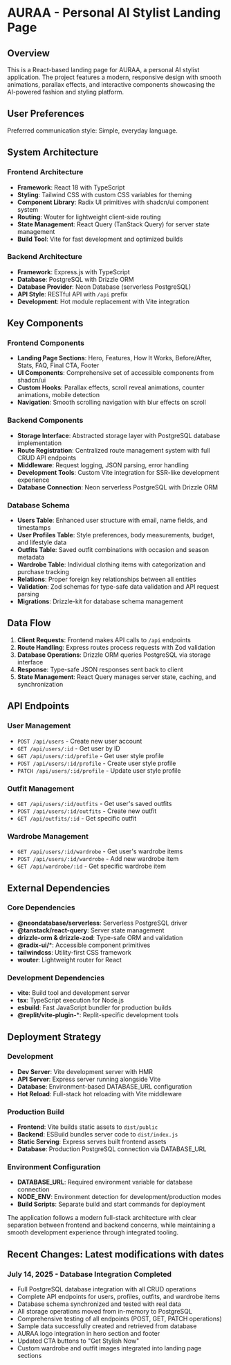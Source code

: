 # AURAA - Personal AI Stylist Landing Page

## Overview

This is a React-based landing page for AURAA, a personal AI stylist application. The project features a modern, responsive design with smooth animations, parallax effects, and interactive components showcasing the AI-powered fashion and styling platform.

## User Preferences

Preferred communication style: Simple, everyday language.

## System Architecture

### Frontend Architecture
- **Framework**: React 18 with TypeScript
- **Styling**: Tailwind CSS with custom CSS variables for theming
- **Component Library**: Radix UI primitives with shadcn/ui component system
- **Routing**: Wouter for lightweight client-side routing
- **State Management**: React Query (TanStack Query) for server state management
- **Build Tool**: Vite for fast development and optimized builds

### Backend Architecture
- **Framework**: Express.js with TypeScript
- **Database**: PostgreSQL with Drizzle ORM
- **Database Provider**: Neon Database (serverless PostgreSQL)
- **API Style**: RESTful API with `/api` prefix
- **Development**: Hot module replacement with Vite integration

## Key Components

### Frontend Components
- **Landing Page Sections**: Hero, Features, How It Works, Before/After, Stats, FAQ, Final CTA, Footer
- **UI Components**: Comprehensive set of accessible components from shadcn/ui
- **Custom Hooks**: Parallax effects, scroll reveal animations, counter animations, mobile detection
- **Navigation**: Smooth scrolling navigation with blur effects on scroll

### Backend Components
- **Storage Interface**: Abstracted storage layer with PostgreSQL database implementation
- **Route Registration**: Centralized route management system with full CRUD API endpoints
- **Middleware**: Request logging, JSON parsing, error handling
- **Development Tools**: Custom Vite integration for SSR-like development experience
- **Database Connection**: Neon serverless PostgreSQL with Drizzle ORM

### Database Schema
- **Users Table**: Enhanced user structure with email, name fields, and timestamps
- **User Profiles Table**: Style preferences, body measurements, budget, and lifestyle data
- **Outfits Table**: Saved outfit combinations with occasion and season metadata
- **Wardrobe Table**: Individual clothing items with categorization and purchase tracking
- **Relations**: Proper foreign key relationships between all entities
- **Validation**: Zod schemas for type-safe data validation and API request parsing
- **Migrations**: Drizzle-kit for database schema management

## Data Flow

1. **Client Requests**: Frontend makes API calls to `/api` endpoints
2. **Route Handling**: Express routes process requests with Zod validation
3. **Database Operations**: Drizzle ORM queries PostgreSQL via storage interface
4. **Response**: Type-safe JSON responses sent back to client
5. **State Management**: React Query manages server state, caching, and synchronization

## API Endpoints

### User Management
- `POST /api/users` - Create new user account
- `GET /api/users/:id` - Get user by ID
- `GET /api/users/:id/profile` - Get user style profile
- `POST /api/users/:id/profile` - Create user style profile
- `PATCH /api/users/:id/profile` - Update user style profile

### Outfit Management
- `GET /api/users/:id/outfits` - Get user's saved outfits
- `POST /api/users/:id/outfits` - Create new outfit
- `GET /api/outfits/:id` - Get specific outfit

### Wardrobe Management
- `GET /api/users/:id/wardrobe` - Get user's wardrobe items
- `POST /api/users/:id/wardrobe` - Add new wardrobe item
- `GET /api/wardrobe/:id` - Get specific wardrobe item

## External Dependencies

### Core Dependencies
- **@neondatabase/serverless**: Serverless PostgreSQL driver
- **@tanstack/react-query**: Server state management
- **drizzle-orm & drizzle-zod**: Type-safe ORM and validation
- **@radix-ui/***: Accessible component primitives
- **tailwindcss**: Utility-first CSS framework
- **wouter**: Lightweight router for React

### Development Dependencies
- **vite**: Build tool and development server
- **tsx**: TypeScript execution for Node.js
- **esbuild**: Fast JavaScript bundler for production builds
- **@replit/vite-plugin-***: Replit-specific development tools

## Deployment Strategy

### Development
- **Dev Server**: Vite development server with HMR
- **API Server**: Express server running alongside Vite
- **Database**: Environment-based DATABASE_URL configuration
- **Hot Reload**: Full-stack hot reloading with Vite middleware

### Production Build
- **Frontend**: Vite builds static assets to `dist/public`
- **Backend**: ESBuild bundles server code to `dist/index.js`
- **Static Serving**: Express serves built frontend assets
- **Database**: Production PostgreSQL connection via DATABASE_URL

### Environment Configuration
- **DATABASE_URL**: Required environment variable for database connection
- **NODE_ENV**: Environment detection for development/production modes
- **Build Scripts**: Separate build and start commands for deployment

The application follows a modern full-stack architecture with clear separation between frontend and backend concerns, while maintaining a smooth development experience through integrated tooling.

## Recent Changes: Latest modifications with dates

### July 14, 2025 - Database Integration Completed
- Full PostgreSQL database integration with all CRUD operations
- Complete API endpoints for users, profiles, outfits, and wardrobe items
- Database schema synchronized and tested with real data
- All storage operations moved from in-memory to PostgreSQL
- Comprehensive testing of all endpoints (POST, GET, PATCH operations)
- Sample data successfully created and retrieved from database
- AURAA logo integration in hero section and footer
- Updated CTA buttons to "Get Stylish Now"
- Custom wardrobe and outfit images integrated into landing page sections